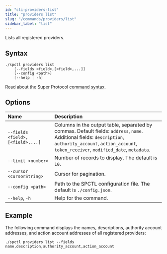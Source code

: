 ```yaml
---
id: "cli-providers-list"
title: "providers list"
slug: "/commands/providers/list"
sidebar_label: "list"
---
```


Lists all registered providers.

## Syntax

```
./spctl providers list
    [--fields <field>,[<field>,...]]
    [--config <path>]
    [--help | -h]
```

Read about the Super Protocol [command syntax](/cli/commands#command-syntax).

## Options  

| <div style={{width:265}}>**Name**</div> | **Description** |
| :- | :- |
| `--fields <field>,[<field>,...]`| Columns in the output table, separated by commas. Default fields: `address`, `name`. Additional fields: `description`, `authority_account`, `action_account`, `token_receiver`, `modified_date`, `metadata`. |
| `--limit <number>` | Number of records to display. The default is `10`. |
| `--cursor <cursorString>` | Cursor for pagination. |
| `--config <path>` | Path to the SPCTL configuration file. The default is `./config.json`. |
| `--help`, `-h` | Help for the command. |

## Example

The following command displays the names, descriptions, authority account addresses, and action account addresses of all registered providers:

```
./spctl providers list --fields name,description,authority_account,action_account
```